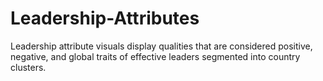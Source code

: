 # Leadership-Attributes
Leadership attribute visuals display qualities that are considered positive, negative, and global traits of effective leaders segmented into country clusters.
